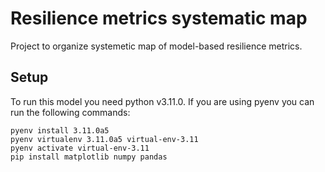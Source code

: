 # Resilience metrics systematic map

Project to organize systemetic map of model-based resilience metrics.

## Setup
To run this model you need python v3.11.0. If you are using pyenv you can run the following commands:
```
pyenv install 3.11.0a5
pyenv virtualenv 3.11.0a5 virtual-env-3.11
pyenv activate virtual-env-3.11
pip install matplotlib numpy pandas
```
